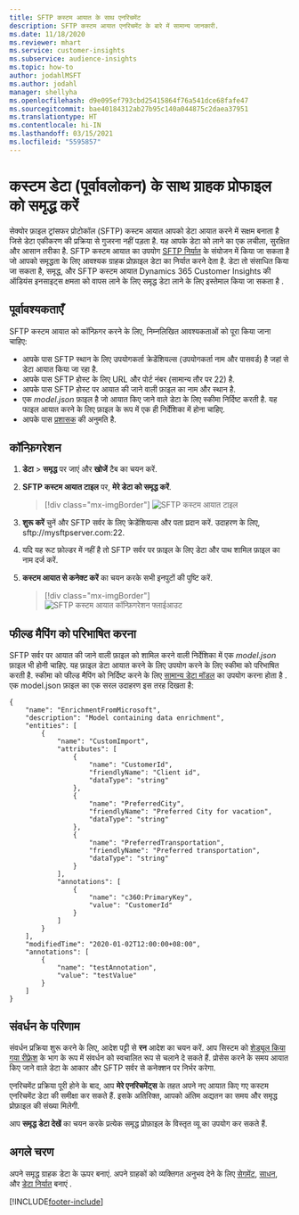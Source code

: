 ```yaml
---
title: SFTP कस्टम आयात के साथ एनरिचमेंट
description: SFTP कस्टम आयात एनरिचमेंट के बारे में सामान्य जानकारी.
ms.date: 11/18/2020
ms.reviewer: mhart
ms.service: customer-insights
ms.subservice: audience-insights
ms.topic: how-to
author: jodahlMSFT
ms.author: jodahl
manager: shellyha
ms.openlocfilehash: d9e095ef793cbd25415864f76a541dce68fafe47
ms.sourcegitcommit: bae40184312ab27b95c140a044875c2daea37951
ms.translationtype: HT
ms.contentlocale: hi-IN
ms.lasthandoff: 03/15/2021
ms.locfileid: "5595857"
---
```

# <a name="enrich-customer-profiles-with-custom-data-preview"></a>कस्टम डेटा (पूर्वावलोकन) के साथ ग्राहक प्रोफाइल को समृद्ध करें

सेक्योर फ़ाइल ट्रांसफर प्रोटोकॉल (SFTP) कस्टम आयात आपको डेटा आयात करने में सक्षम बनाता है जिसे डेटा एकीकरण की प्रक्रिया से गुजरना नहीं पड़ता है. यह आपके डेटा को लाने का एक लचीला, सुरक्षित और आसान तरीका है. SFTP कस्टम आयात का उपयोग [SFTP निर्यात](export-sftp.md) के संयोजन में किया जा सकता है जो आपको समृद्धता के लिए आवश्यक ग्राहक प्रोफ़ाइल डेटा का निर्यात करने देता है. डेटा तो संसाधित किया जा सकता है, समृद्ध, और SFTP कस्टम आयात Dynamics 365 Customer Insights की ऑडियंस इनसाइट्स क्षमता को वापस लाने के लिए समृद्ध डेटा लाने के लिए इस्तेमाल किया जा सकता है .

## <a name="prerequisites"></a>पूर्वावश्यकताएँ

SFTP कस्टम आयात को कॉन्फ़िगर करने के लिए, निम्नलिखित आवश्यकताओं को पूरा किया जाना चाहिए:

- आपके पास SFTP स्थान के लिए उपयोगकर्ता क्रेडेंशियल्स (उपयोगकर्ता नाम और पासवर्ड) है जहां से डेटा आयात किया जा रहा है.
- आपके पास SFTP होस्ट के लिए URL और पोर्ट नंबर (सामान्य तौर पर 22) है.
- आपके पास SFTP होस्ट पर आयात की जाने वाली फ़ाइल का नाम और स्थान है.
- एक *model.json* फ़ाइल है जो आयात किए जाने वाले डेटा के लिए स्कीमा निर्दिष्ट करती है. यह फाइल आयात करने के लिए फ़ाइल के रूप में एक ही निर्देशिका में होना चाहिए.
- आपके पास [प्रशासक](permissions.md#administrator) की अनुमति है.

## <a name="configuration"></a>कॉन्फ़िगरेशन

1. **डेटा** > **समृद्ध** पर जाएं और **खोजें** टैब का चयन करें.

1. **SFTP कस्टम आयात टाइल** पर, **मेरे डेटा को समृद्ध करें**.

   > [!div class="mx-imgBorder"]
   > ![SFTP कस्टम आयात टाइल](media/SFTP_Custom_Import_tile.png "SFTP कस्टम आयात टाइल")

1. **शुरू करें** चुनें और SFTP सर्वर के लिए क्रेडेंशियल्स और पता प्रदान करें. उदाहरण के लिए, sftp://mysftpserver.com:22.

1. यदि यह रूट फ़ोल्डर में नहीं है तो SFTP सर्वर पर फ़ाइल के लिए डेटा और पाथ शामिल फ़ाइल का नाम दर्ज करें.

1. **कस्टम आयात से कनेक्ट करें** का चयन करके सभी इनपुटों की पुष्टि करें.

   > [!div class="mx-imgBorder"]
   > ![SFTP कस्टम आयात कॉन्फ़िगरेशन फ्लाईआउट](media/SFTP_Custom_Import_Configuration_flyout.png "SFTP कस्टम आयात कॉन्फ़िगरेशन फ्लाईआउट")

## <a name="defining-field-mappings"></a>फील्ड मैपिंग को परिभाषित करना 

SFTP सर्वर पर आयात की जाने वाली फ़ाइल को शामिल करने वाली निर्देशिका में एक *model.json* फ़ाइल भी होनी चाहिए. यह फ़ाइल डेटा आयात करने के लिए उपयोग करने के लिए स्कीमा को परिभाषित करती है. स्कीमा को फील्ड मैपिंग को निर्दिष्ट करने के लिए [सामान्य डेटा मॉडल](/common-data-model/) का उपयोग करना होता है . एक model.json फ़ाइल का एक सरल उदाहरण इस तरह दिखता है:

```
{
    "name": "EnrichmentFromMicrosoft",
    "description": "Model containing data enrichment",
    "entities": [
        {
            "name": "CustomImport",
            "attributes": [
                {
                    "name": "CustomerId",
                    "friendlyName": "Client id",
                    "dataType": "string"
                },
                {
                    "name": "PreferredCity",
                    "friendlyName": "Preferred City for vacation",
                    "dataType": "string"
                },
                {
                    "name": "PreferredTransportation",
                    "friendlyName": "Preferred transportation",
                    "dataType": "string"
                }
            ],
            "annotations": [
                {
                    "name": "c360:PrimaryKey",
                    "value": "CustomerId"
                }
            ]
        }
    ],
    "modifiedTime": "2020-01-02T12:00:00+08:00",
    "annotations": [
        {
            "name": "testAnnotation",
            "value": "testValue"
        }
    ]
}
```

## <a name="enrichment-results"></a>संवर्धन के परिणाम

संवर्धन प्रक्रिया शुरू करने के लिए, आदेश पट्टी से **रन** आदेश का चयन करें. आप सिस्टम को [शेड्यूल किया गया रीफ़्रेश](system.md#schedule-tab) के भाग के रूप में संवर्धन को स्वचालित रूप से चलाने दे सकते हैं. प्रोसेस करने के समय आयात किए जाने वाले डेटा के आकार और SFTP सर्वर से कनेक्शन पर निर्भर करेगा.

एनरिचमेंट प्रक्रिया पूरी होने के बाद, आप **मेरे एनरिचमेंट्स** के तहत अपने नए आयात किए गए कस्टम एनरिचमेंट डेटा की समीक्षा कर सकते हैं. इसके अतिरिक्त, आपको अंतिम अद्यतन का समय और समृद्ध प्रोफ़ाइल की संख्या मिलेगी.

आप **समृद्ध डेटा देखें** का चयन करके प्रत्येक समृद्ध प्रोफ़ाइल के विस्तृत व्यू का उपयोग कर सकते हैं.

## <a name="next-steps"></a>अगले चरण

अपने समृद्ध ग्राहक डेटा के ऊपर बनाएं. अपने ग्राहकों को व्यक्तिगत अनुभव देने के लिए [सेगमेंट](segments.md), [साधन](measures.md), और [डेटा निर्यात](export-destinations.md) बनाएं .




[!INCLUDE[footer-include](../includes/footer-banner.md)]